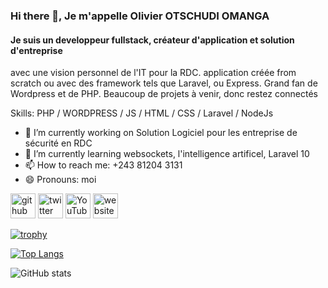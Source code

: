 ### Hi there 👋, Je m'appelle Olivier OTSCHUDI OMANGA
#### Je suis un developpeur fullstack, créateur d'application et solution d'entreprise

 avec une vision personnel de l'IT pour la RDC. application créée from scratch ou avec des framework tels que Laravel, ou Express. Grand fan de Wordpress et de PHP. Beaucoup de projets à venir, donc restez connectés

Skills: PHP / WORDPRESS / JS / HTML / CSS / Laravel / NodeJs

- 🔭 I’m currently working on Solution Logiciel pour les entreprise de sécurité en RDC 
- 🌱 I’m currently learning websockets, l'intelligence artificel, Laravel 10 
- 📫 How to reach me: +243 81204 3131 
- 😄 Pronouns: moi 


[<img src='https://cdn.jsdelivr.net/npm/simple-icons@3.0.1/icons/github.svg' alt='github' height='40'>](https://github.com/https://github.com/otscheck)  [<img src='https://cdn.jsdelivr.net/npm/simple-icons@3.0.1/icons/twitter.svg' alt='twitter' height='40'>](https://twitter.com/https://twitter.com/otscheck)  [<img src='https://cdn.jsdelivr.net/npm/simple-icons@3.0.1/icons/youtube.svg' alt='YouTube' height='40'>](https://www.youtube.com/channel/https://www.youtube.com/@olivierotschudi)  [<img src='https://cdn.jsdelivr.net/npm/simple-icons@3.0.1/icons/icloud.svg' alt='website' height='40'>](https://otscheck.com/)  

[![trophy](https://github-profile-trophy.vercel.app/?username=https://github.com/otscheck)](https://github.com/ryo-ma/github-profile-trophy)

[![Top Langs](https://github-readme-stats.vercel.app/api/top-langs/?username=https://github.com/otscheck)](https://github.com/anuraghazra/github-readme-stats)

![GitHub stats](https://github-readme-stats.vercel.app/api?username=https://github.com/otscheck&show_icons=true)  

